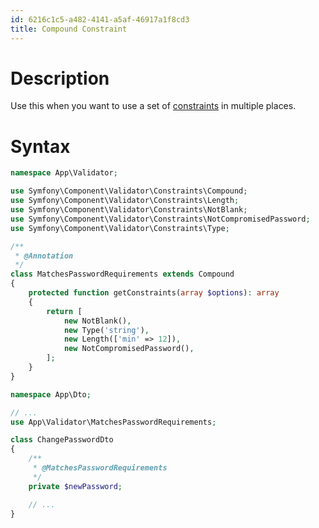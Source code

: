 ```yaml
---
id: 6216c1c5-a482-4141-a5af-46917a1f8cd3
title: Compound Constraint
---
```


# Description

Use this when you want to use a set of
[constraints](20201112121938-symfony_constraints) in multiple places.

# Syntax

``` php
namespace App\Validator;

use Symfony\Component\Validator\Constraints\Compound;
use Symfony\Component\Validator\Constraints\Length;
use Symfony\Component\Validator\Constraints\NotBlank;
use Symfony\Component\Validator\Constraints\NotCompromisedPassword;
use Symfony\Component\Validator\Constraints\Type;

/**
 * @Annotation
 */
class MatchesPasswordRequirements extends Compound
{
    protected function getConstraints(array $options): array
    {
        return [
            new NotBlank(),
            new Type('string'),
            new Length(['min' => 12]),
            new NotCompromisedPassword(),
        ];
    }
}
```

``` php
namespace App\Dto;

// ...
use App\Validator\MatchesPasswordRequirements;

class ChangePasswordDto
{
    /**
     * @MatchesPasswordRequirements
     */
    private $newPassword;

    // ...
}
```

